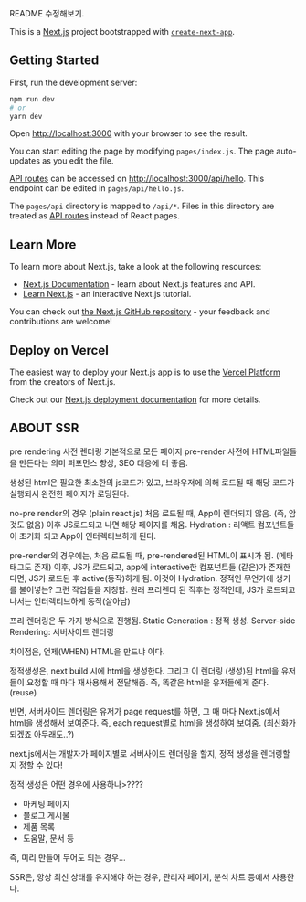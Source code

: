 README 수정해보기.

This is a [Next.js](https://nextjs.org/) project bootstrapped with [`create-next-app`](https://github.com/vercel/next.js/tree/canary/packages/create-next-app).

## Getting Started

First, run the development server:

```bash
npm run dev
# or
yarn dev
```

Open [http://localhost:3000](http://localhost:3000) with your browser to see the result.

You can start editing the page by modifying `pages/index.js`. The page auto-updates as you edit the file.

[API routes](https://nextjs.org/docs/api-routes/introduction) can be accessed on [http://localhost:3000/api/hello](http://localhost:3000/api/hello). This endpoint can be edited in `pages/api/hello.js`.

The `pages/api` directory is mapped to `/api/*`. Files in this directory are treated as [API routes](https://nextjs.org/docs/api-routes/introduction) instead of React pages.

## Learn More

To learn more about Next.js, take a look at the following resources:

- [Next.js Documentation](https://nextjs.org/docs) - learn about Next.js features and API.
- [Learn Next.js](https://nextjs.org/learn) - an interactive Next.js tutorial.

You can check out [the Next.js GitHub repository](https://github.com/vercel/next.js/) - your feedback and contributions are welcome!

## Deploy on Vercel

The easiest way to deploy your Next.js app is to use the [Vercel Platform](https://vercel.com/new?utm_medium=default-template&filter=next.js&utm_source=create-next-app&utm_campaign=create-next-app-readme) from the creators of Next.js.

Check out our [Next.js deployment documentation](https://nextjs.org/docs/deployment) for more details.



## ABOUT SSR

pre rendering
사전 렌더링
기본적으로 모든 페이지 pre-render
사전에 HTML파일들을 만든다는 의미
퍼포먼스 향상, SEO 대응에 더 좋음.

생성된 html은 필요한 최소한의 js코드가 있고,
브라우저에 의해 로드될 때 해당 코드가 실행되서 완전한 페이지가 로딩된다.


no-pre render의 경우 (plain react.js)
처음 로드될 때, App이 렌더되지 않음. (즉, 암것도 없음)
이후 JS로드되고 나면
해당 페이지를 채움.
Hydration : 리액트 컴포넌트들이 초기화 되고 App이 인터렉티브하게 된다.


pre-render의 경우에는,
처음 로드될 때, pre-rendered된 HTML이 표시가 됨. (메타태그도 존재)
이후, JS가 로드되고,
app에 interactive한 컴포넌트들 (<Link />같은)가 존재한다면, JS가 로드된 후 active(동작)하게 됨.
이것이 Hydration.
정적인 무언가에 생기를 불어넣는? 그런 작업들을 지칭함.
원래 프리렌더 된 직후는 정적인데, JS가 로드되고나서는 인터렉티브하게 동작(살아남)


프리 렌더링은 두 가지 방식으로 진행됨.
Static Generation : 정적 생성.
Server-side Rendering: 서버사이드 렌더링

차이점은, 언제(WHEN) HTML을 만드냐 이다.

정적생성은,
next build 시에 html을 생성한다. 
그리고 이 렌더링 (생성)된 html을 유저들이 요청할 때 마다 재사용해서 전달해줌.
즉, 똑같은 html을 유저들에게 준다. (reuse)

반면, 서버사이드 렌더링은
유저가 page request를 하면, 그 때 마다 Next.js에서 html을 생성해서 보여준다.
즉, each request별로 html을 생성하여 보여줌. (최신화가 되겠죠 아무래도..?)

next.js에서는 
개발자가 페이지별로 서버사이드 렌더링을 할지, 정적 생성을 렌더링할 지 정할 수 있다!


정적 생성은 어떤 경우에 사용하나>????
- 마케팅 페이지
- 블로그 게시물
- 제품 목록
- 도움말, 문서 등

즉, 미리 만들어 두어도 되는 경우...

SSR은,
항상 최신 상태를 유지해야 하는 경우,
관리자 페이지,
분석 차트 등에서 사용한다.
